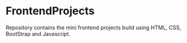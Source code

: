 # FrontendProjects
Repository contains the mini frontend projects build using HTML, CSS, BootStrap and Javascript.
